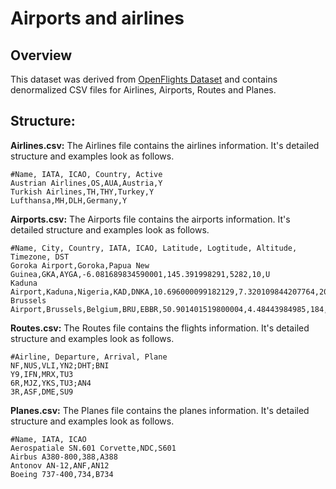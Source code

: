 # Airports and airlines

## Overview 
This dataset was derived from [OpenFlights Dataset](https://github.com/jpatokal/openflights/tree/master/data) and contains denormalized CSV files for Airlines, Airports, Routes and Planes.


## Structure: 

**Airlines.csv:** The Airlines file contains the airlines information. It's detailed structure and examples look as follows.
```
#Name, IATA, ICAO, Country, Active
Austrian Airlines,OS,AUA,Austria,Y
Turkish Airlines,TH,THY,Turkey,Y
Lufthansa,MH,DLH,Germany,Y
```

**Airports.csv:** The Airports file contains the airports information. It's detailed structure and examples look as follows.
```
#Name, City, Country, IATA, ICAO, Latitude, Logtitude, Altitude, Timezone, DST
Goroka Airport,Goroka,Papua New Guinea,GKA,AYGA,-6.081689834590001,145.391998291,5282,10,U
Kaduna Airport,Kaduna,Nigeria,KAD,DNKA,10.696000099182129,7.320109844207764,2073,1,N
Brussels Airport,Brussels,Belgium,BRU,EBBR,50.901401519800004,4.48443984985,184,1,E
```

**Routes.csv:** The Routes file contains the flights information. It's detailed structure and examples look as follows.
```
#Airline, Departure, Arrival, Plane
NF,NUS,VLI,YN2;DHT;BNI
Y9,IFN,MRX,TU3
6R,MJZ,YKS,TU3;AN4
3R,ASF,DME,SU9
```

**Planes.csv:** The Planes file contains the planes information. It's detailed structure and examples look as follows.
```
#Name, IATA, ICAO
Aerospatiale SN.601 Corvette,NDC,S601
Airbus A380-800,388,A388
Antonov AN-12,ANF,AN12
Boeing 737-400,734,B734
```